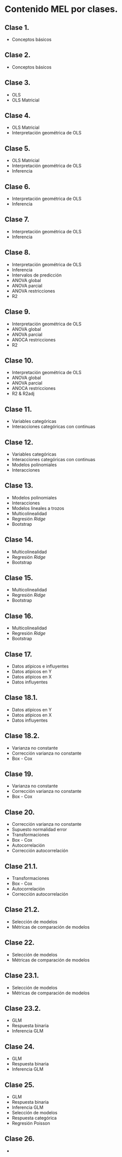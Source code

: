 # Contenido MEL por clases.

## Clase 1.

- Conceptos básicos

## Clase 2.

- Conceptos básicos

## Clase 3.

- OLS
- OLS Matricial

## Clase 4.

- OLS Matricial
- Interpretación geométrica de OLS

## Clase 5.

- OLS Matricial
- Interpretación geométrica de OLS
- Inferencia

## Clase 6.

- Interpretación geométrica de OLS
- Inferencia

## Clase 7.

- Interpretación geométrica de OLS
- Inferencia

## Clase 8.

- Interpretación geométrica de OLS
- Inferencia
- Intervalos de predicción
- ANOVA global
- ANOVA parcial
- ANOVA restricciones
- R2

## Clase 9.

- Interpretación geométrica de OLS
- ANOVA global
- ANOVA parcial
- ANOCA restricciones
- R2

## Clase 10.

- Interpretación geométrica de OLS
- ANOVA global
- ANOVA parcial
- ANOCA restricciones
- R2 & R2adj

## Clase 11.

- Variables categóricas
- Interacciones categóricas con continuas

## Clase 12.

- Variables categóricas
- Interacciones categóricas con continuas
- Modelos polinomiales
- Interacciones

## Clase 13.

- Modelos polinomiales
- Interacciones
- Modelos lineales a trozos
- Multicolinealidad
- Regresión _Ridge_
- Bootstrap

## Clase 14.

- Multicolinealidad
- Regresión _Ridge_
- Bootstrap

## Clase 15.

- Multicolinealidad
- Regresión _Ridge_
- Bootstrap

## Clase 16.

- Multicolinealidad
- Regresión _Ridge_
- Bootstrap

## Clase 17.

- Datos atípicos e influyentes
- Datos atípicos en Y
- Datos atípicos en X
- Datos influyentes

## Clase 18.1.

- Datos atípicos en Y
- Datos atípicos en X
- Datos influyentes

## Clase 18.2.

- Varianza no constante
- Corrección varianza no constante
- Box - Cox

## Clase 19.

- Varianza no constante
- Corrección varianza no constante
- Box - Cox

## Clase 20.

- Corrección varianza no constante
- Supuesto normalidad error
- Transformaciones
- Box - Cox
- Autocorrelación
- Corrección autocorrelación

## Clase 21.1.

- Transformaciones
- Box - Cox
- Autocorrelación
- Corrección autocorrelación

## Clase 21.2.

- Selección de modelos
- Métricas de comparación de modelos

## Clase 22.

- Selección de modelos
- Métricas de comparación de modelos

## Clase 23.1.

- Selección de modelos
- Métricas de comparación de modelos

## Clase 23.2.

- GLM
- Respuesta binaria
- Inferencia GLM

## Clase 24.

- GLM
- Respuesta binaria
- Inferencia GLM

## Clase 25.

- GLM
- Respuesta binaria
- Inferencia GLM
- Selección de modelos
- Respuesta categórica
- Regresión Poisson

## Clase 26.

-


